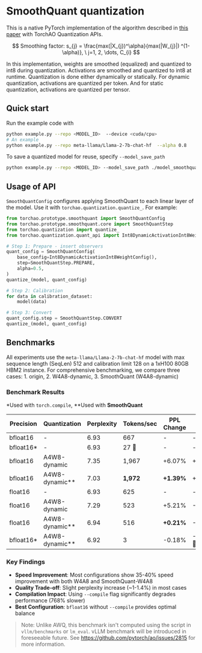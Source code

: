 # SmoothQuant quantization

This is a native PyTorch implementation of the algorithm described in [this paper](https://arxiv.org/abs/2211.10438) with TorchAO Quantization APIs.

$$
Smoothing factor: s_{j} = \frac{max(|X_{j})^\alpha}{max(|W_{j}|) ^(1-\alpha)}, \ j=1, 2, \dots, C_{i}
$$

In this implementation, weights are smoothed (equalized) and quantized to int8 during quantization. Activations are smoothed and quantized to int8 at runtime. Quantization is done either dynamically or statically. For dynamic quantization, activations are quantized per token. And for static quantization, activations are quantized per tensor.

## Quick start

Run the example code with

```bash
python example.py --repo <MODEL_ID>  --device <cuda/cpu>
# An example
python example.py --repo meta-llama/Llama-2-7b-chat-hf  --alpha 0.8
```

To save a quantized model for reuse, specify `--model_save_path`

```bash
python example.py --repo <MODEL_ID> --model_save_path ./model_smoothquant.pt
```

## Usage of API

`SmoothQuantConfig` configures applying SmoothQuant to each linear layer of the model. Use it with `torchao.quantization.quantize_`. For example:

```python
from torchao.prototype.smoothquant import SmoothQuantConfig
from torchao.prototype.smoothquant.core import SmoothQuantStep
from torchao.quantization import quantize_
from torchao.quantization.quant_api import Int8DynamicActivationInt8WeightConfig

# Step 1: Prepare - insert observers
quant_config = SmoothQuantConfig(
    base_config=Int8DynamicActivationInt8WeightConfig(),
    step=SmoothQuantStep.PREPARE,
    alpha=0.5,
)
quantize_(model, quant_config)

# Step 2: Calibration
for data in calibration_dataset:
    model(data)

# Step 3: Convert
quant_config.step = SmoothQuantStep.CONVERT
quantize_(model, quant_config)
```

## Benchmarks

All experiments use the `meta-llama/Llama-2-7b-chat-hf` model with max sequence length (SeqLen) 512 and calibration limit 128 on a 1xH100 80GB HBM2 instance. For comprehensive benchmarking, we compare three cases: 1. origin, 2. W4A8-dynamic, 3. SmoothQuant (W4A8-dynamic)

### Benchmark Results

*Used with `torch.compile`, **Used with **SmoothQuant**

| Precision | Quantization | Perplexity | Tokens/sec | PPL Change | Speed Change |
|-----------|--------------|------------|------------|------------|--------------|
| bfloat16  |  -             | 6.93       | 667        |  -         |  -          |
| bfloat16* |  -             | 6.93       | 27    🐌   |  -         |  -          |
| bfloat16  | A4W8-dynamic   | 7.35       | 1,967      | +6.07%     | +33.89%     |
| bfloat16  | A4W8-dynamic** | 7.03       | **1,972**  | **+1.39%** | +33.82%     |
| float16   |  -             | 6.93       | 625        |  -         |  -          |
| float16   | A4W8-dynamic   | 7.29       | 523        | +5.21%     | -19.42%     |
| float16   | A4W8-dynamic** | 6.94       | 516        | **+0.21%** | -21.23%     |
| bfloat16* | A4W8-dynamic** | 6.92       | 3          | -0.18%     | -768.29% 🐌 |


### Key Findings

- **Speed Improvement**: Most configurations show 35-40% speed improvement with both W4A8 and SmoothQuant-W4A8
- **Quality Trade-off**: Slight perplexity increase (~1-1.4%) in most cases
- **Compilation Impact**: Using `--compile` flag significantly degrades performance (768% slower)
- **Best Configuration**: `bfloat16` without `--compile` provides optimal balance

> Note: Unlike AWQ, this benchmark isn't computed using the script in `vllm/benchmarks` or `lm_eval`. vLLM benchmark will be introduced in foreseeable future. See https://github.com/pytorch/ao/issues/2815 for more information.
